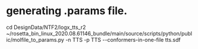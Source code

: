 # generating .params file.
cd DesignData/NTF2/logx_tts_r2
~/rosetta_bin_linux_2020.08.61146_bundle/main/source/scripts/python/public/molfile_to_params.py -n TTS -p TTS --conformers-in-one-file tts.sdf
